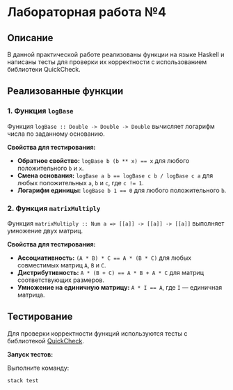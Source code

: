 # Лабораторная работа №4

## Описание

В данной практической работе реализованы функции на языке Haskell и написаны тесты для проверки их корректности с использованием библиотеки QuickCheck.

## Реализованные функции

### 1. Функция `logBase`

Функция `logBase :: Double -> Double -> Double` вычисляет логарифм числа по заданному основанию.

**Свойства для тестирования:**

- **Обратное свойство:** `logBase b (b ** x) == x` для любого положительного `b` и `x`.
- **Смена основания:** `logBase a b == logBase c b / logBase c a` для любых положительных `a`, `b` и `c`, где `c != 1`.
- **Логарифм единицы:** `logBase b 1 == 0` для любого положительного `b`.

### 2. Функция `matrixMultiply`

Функция `matrixMultiply :: Num a => [[a]] -> [[a]] -> [[a]]` выполняет умножение двух матриц.

**Свойства для тестирования:**

- **Ассоциативность:** `(A * B) * C == A * (B * C)` для любых совместимых матриц `A`, `B` и `C`.
- **Дистрибутивность:** `A * (B + C) == A * B + A * C` для матриц соответствующих размеров.
- **Умножение на единичную матрицу:** `A * I == A`, где `I` — единичная матрица.

## Тестирование

Для проверки корректности функций используются тесты с библиотекой [QuickCheck](https://hackage.haskell.org/package/QuickCheck).

**Запуск тестов:**

Выполните команду:

```bash
stack test